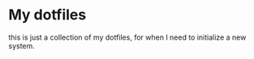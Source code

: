 # My dotfiles

this is just a collection of my dotfiles, for
when I need to initialize a new system.
